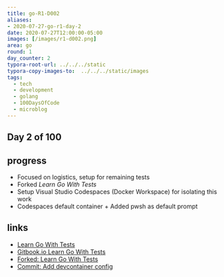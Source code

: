 ```yaml
---
title: go-R1-D002
aliases:
- 2020-07-27-go-r1-day-2
date: 2020-07-27T12:00:00-05:00
images: [/images/r1-d002.png]
area: go
round: 1
day_counter: 2
typora-root-url: ../../../static
typora-copy-images-to:  ../../../static/images
tags:
  - tech
  - development
  - golang
  - 100DaysOfCode
  - microblog
---
```


## Day 2 of 100

## progress

- Focused on logistics, setup for remaining tests
- Forked _Learn Go With Tests_
- Setup Visual Studio Codespaces (Docker Workspace) for isolating this work
- Codespaces default container + Added pwsh as default prompt

## links

- [Learn Go With Tests](https://bit.ly/3hGNKkm)
- [Gitbook.io Learn Go With Tests](https://bit.ly/2OZmDVp)
- [Forked: Learn Go With Tests](https://bit.ly/3hKQb5r)
- [Commit: Add devcontainer config](https://github.com/sheldonhull/learn-go-with-tests/commit/a508ff5eef57eb2155e318eb86834cdcf9c15b54)
